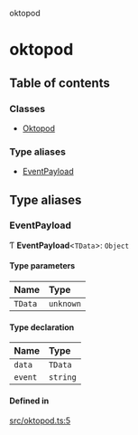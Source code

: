 oktopod

# oktopod

## Table of contents

### Classes

- [Oktopod](classes/Oktopod.md)

### Type aliases

- [EventPayload](README.md#eventpayload)

## Type aliases

### EventPayload

Ƭ **EventPayload**<`TData`\>: `Object`

#### Type parameters

| Name | Type |
| :------ | :------ |
| `TData` | `unknown` |

#### Type declaration

| Name | Type |
| :------ | :------ |
| `data` | `TData` |
| `event` | `string` |

#### Defined in

[src/oktopod.ts:5](https://github.com/ivandotv/oktopod/blob/02ff2b1/src/oktopod.ts#L5)
